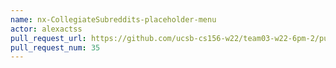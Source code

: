 ```yaml
---
name: nx-CollegiateSubreddits-placeholder-menu
actor: alexactss
pull_request_url: https://github.com/ucsb-cs156-w22/team03-w22-6pm-2/pull/35
pull_request_num: 35
---
```

